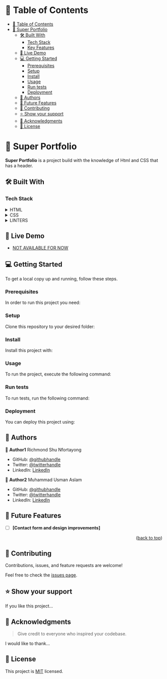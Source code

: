 # 📗 Table of Contents

- [📗 Table of Contents](#-table-of-contents)
- [📖 Super Portfolio](#-super-portfolio)
  - [🛠 Built With ](#-built-with-)
    - [Tech Stack ](#tech-stack-)
    - [Key Features ](#key-features-)
  - [🚀 Live Demo ](#-live-demo-)
  - [💻 Getting Started ](#-getting-started-)
    - [Prerequisites](#prerequisites)
    - [Setup](#setup)
    - [Install](#install)
    - [Usage](#usage)
    - [Run tests](#run-tests)
    - [Deployment](#deployment)
  - [👥 Authors ](#-authors-)
  - [🔭 Future Features ](#-future-features-)
  - [🤝 Contributing ](#-contributing-)
  - [⭐️ Show your support ](#️-show-your-support-)
  - [🙏 Acknowledgments ](#-acknowledgments-)
  - [📝 License ](#-license-)

# 📖 Super Portfolio<a name="Creating Personal Portfolio project "></a>


**Super Portfolio** is a project build with the knowledge of Html and CSS that has a header.

## 🛠 Built With <a name="HTML&CSS"></a>

### Tech Stack <a name="HTML,CSS and LINTERS"></a>

<details>
### Key Features <a name="key-features"></a>
  <summary>HTML</summary>
  <ul>
    <li><a href="https:w3schools.com">HTML</a></li>
  </ul>
</details>

<details>
  <summary>CSS</summary>
  <ul>
    <li><a href="https:w3schools.com">CSS</a></li>
  </ul>
</details>

<details>
<summary>LINTERS</summary>
  <ul>
    <li><a href="https://github.com/microverseinc/linters-config">Linters</a></li>
  </ul>
</details>

## 🚀 Live Demo <a name="live-demo"></a>

- [NOT AVAILABLE FOR NOW](https:#)

## 💻 Getting Started <a name="getting-started"></a>

To get a local copy up and running, follow these steps.

### Prerequisites

In order to run this project you need:

<!--
Example command:

```sh
 gem install rails
```
 -->

### Setup

Clone this repository to your desired folder:

<!--
Example commands:

```sh
  cd my-folder
  git clone git@github.com:myaccount/my-project.git
```
--->

### Install

Install this project with:

<!--
Example command:

```sh
  cd my-project
  gem install
```
--->

### Usage

To run the project, execute the following command:

<!--
Example command:

```sh
  rails server
```
--->

### Run tests

To run tests, run the following command:

<!--
Example command:

```sh
  bin/rails test test/models/article_test.rb
```
--->

### Deployment

You can deploy this project using:

<!--
Example:

```sh

```
 -->

## 👥 Authors <a name="authors"></a>

👤 **Author1** Richmond Shu Nfortayong

- GitHub: [@githubhandle](https://github.com/shurichmond)
- Twitter: [@twitterhandle](https://twitter.com/shurichmond85)
- LinkedIn: [LinkedIn](https://www.linkedin.com/in/shu-nfortayong-richmond-10a28620a/)

👤 **Author2** Muhammad Usman Aslam

- GitHub: [@githubhandle](https://github.com/MuhammadUsanAslam)
- Twitter: [@twitterhandle](https://twitter.com/M_Usman_Aslam)
- LinkedIn: [LinkedIn](https://www.linkedin.com/in/muhammad-usman-aslam)

<!-- FUTURE FEATURES -->

## 🔭 Future Features <a name="future-features"></a>

- [ ] **[Contact form and design improvements]**

<p align="right">(<a href="#readme-top">back to top</a>)</p>

## 🤝 Contributing <a name="contributing"></a>

Contributions, issues, and feature requests are welcome!

Feel free to check the [issues page](https://github.com/shurichmond/Hello-World).

## ⭐️ Show your support <a name="support"></a>

If you like this project...


## 🙏 Acknowledgments <a name="acknowledgements"></a>

> Give credit to everyone who inspired your codebase.

I would like to thank...


## 📝 License <a name="license"></a>

This project is [MIT](./LICENSE) licensed.